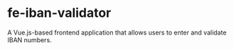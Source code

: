 # fe-iban-validator
A Vue.js-based frontend application that allows users to enter and validate IBAN numbers.
